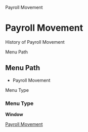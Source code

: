 
Payroll Movement
# Payroll Movement


History of Payroll Movement

Menu Path
## Menu Path



- Payroll Movement

Menu Type
### Menu Type

**Window**


[Payroll Movement](functional-guide/window/window-payroll-movement.md)